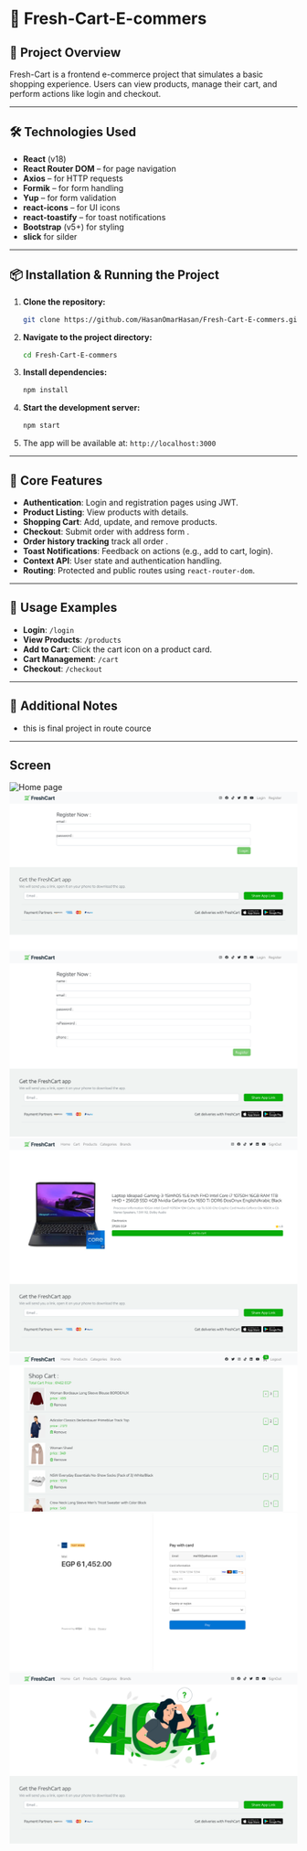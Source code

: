 

# 🛒 Fresh-Cart-E-commers 





## 📖 Project Overview

Fresh-Cart is a frontend e-commerce project that simulates a basic shopping experience. Users can view products, manage their cart, and perform actions like login and checkout.

---

## 🛠️ Technologies Used


* **React** (v18)
* **React Router DOM** – for page navigation
* **Axios** – for HTTP requests
* **Formik** – for form handling
* **Yup** – for form validation
* **react-icons** – for UI icons
* **react-toastify** – for toast notifications
* **Bootstrap** (v5+) for styling
* **slick** for silder


---

## 📦 Installation & Running the Project

1. **Clone the repository:**

   ```bash
   git clone https://github.com/HasanOmarHasan/Fresh-Cart-E-commers.git
   ```

2. **Navigate to the project directory:**

   ```bash
   cd Fresh-Cart-E-commers
   ```

3. **Install dependencies:**

   ```bash
   npm install
   ```

4. **Start the development server:**

   ```bash
   npm start
   ```

5. The app will be available at: `http://localhost:3000`

---


## 🔑 Core Features 

* **Authentication**: Login and registration pages using JWT.
* **Product Listing**: View products with details.
* **Shopping Cart**: Add, update, and remove products.
* **Checkout**: Submit order with address form .
* **Order history tracking** track all order .
* **Toast Notifications**: Feedback on actions (e.g., add to cart, login).
* **Context API**: User state and authentication handling.
* **Routing**: Protected and public routes using `react-router-dom`.

---

## 🧪 Usage Examples

* **Login**: `/login`
* **View Products**: `/products`
* **Add to Cart**: Click the cart icon on a product card.
* **Cart Management**: `/cart`
* **Checkout**: `/checkout`

---

## 📝 Additional Notes

* this is final project in route cource 

---
## Screen 
![Home page](screens/homepage.png)
![login page](screens/login.png)
![register page](screens/register.png)
![productdetails page](screens/productdetails.png)
![cart page](screens/cart.png)
![payment page](screens/payment.png)
![404 page](screens/404.png)




